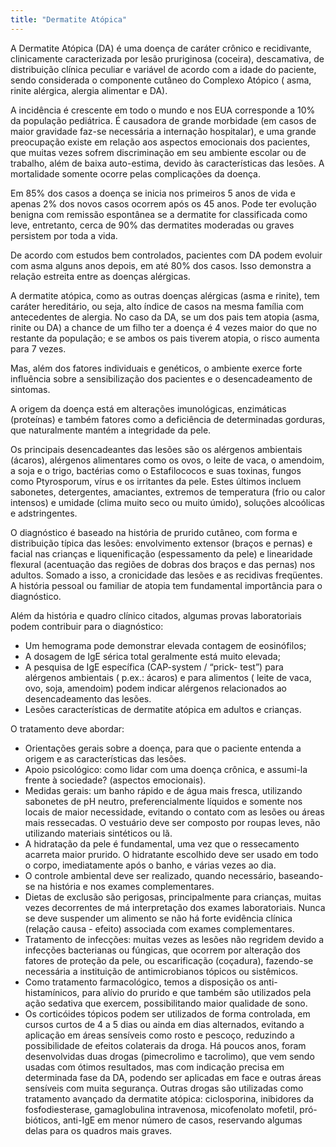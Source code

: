 ```yaml
---
title: "Dermatite Atópica"
---
```


A Dermatite Atópica (DA) é uma doença de caráter crônico e recidivante, clinicamente caracterizada por lesão pruriginosa (coceira), descamativa, de distribuição clínica peculiar e variável de acordo com a idade do paciente, sendo considerada o componente cutâneo do Complexo Atópico ( asma, rinite alérgica, alergia alimentar e DA).

A incidência é crescente em todo o mundo e nos EUA corresponde a 10% da população pediátrica. É causadora de grande morbidade (em casos de maior gravidade faz-se necessária a internação hospitalar), e uma grande preocupação existe em relação aos aspectos emocionais dos pacientes, que muitas vezes sofrem discriminação em seu ambiente escolar ou de trabalho, além de baixa auto-estima, devido às características das lesões. A mortalidade somente ocorre pelas complicações da doença.

Em 85% dos casos a doença se inicia nos primeiros 5 anos de vida e apenas 2% dos novos casos ocorrem após os 45 anos. Pode ter evolução benigna com remissão espontânea se a dermatite for classificada como leve, entretanto, cerca de 90% das dermatites moderadas ou graves persistem por toda a vida.
    
De acordo com estudos bem controlados, pacientes com DA podem evoluir com asma alguns anos depois, em até 80% dos casos. Isso demonstra a relação estreita entre as doenças alérgicas.

A dermatite atópica, como as outras doenças alérgicas (asma e rinite), tem caráter hereditário, ou seja, alto índice de casos na mesma família com antecedentes de alergia. No caso da DA, se um dos pais tem atopia (asma, rinite ou DA) a chance de um filho ter a doença é 4 vezes maior do que no restante da população; e se ambos os pais tiverem atopia, o risco aumenta para 7 vezes.

Mas, além dos fatores individuais e genéticos, o ambiente exerce forte influência sobre a sensibilização dos pacientes e
o desencadeamento de sintomas.

A origem da doença está em alterações imunológicas, enzimáticas (proteínas) e também fatores como a deficiência de
determinadas gorduras, que naturalmente mantém a integridade da pele.

Os principais desencadeantes das lesões são os alérgenos ambientais (ácaros), alérgenos alimentares como os ovos,
o leite de vaca, o amendoim, a soja e o trigo, bactérias como o Estafilococos e suas toxinas, fungos como
Ptyrosporum, vírus e os irritantes da pele. Estes últimos incluem sabonetes, detergentes, amaciantes, extremos
de temperatura (frio ou calor intensos) e umidade (clima muito seco ou muito úmido), soluções alcoólicas
e adstringentes.

O diagnóstico é baseado na história de prurido cutâneo, com forma e distribuição típica das lesões: envolvimento
extensor (braços e pernas) e facial nas crianças e liquenificação (espessamento da pele) e linearidade
flexural (acentuação das regiões de dobras dos braços e das pernas) nos adultos. Somado a isso, a cronicidade
das lesões e as recidivas freqüentes. A história pessoal ou familiar de atopia tem fundamental importância
para o diagnóstico.

Além da história e quadro clínico citados, algumas provas laboratoriais podem contribuir para o diagnóstico:

- Um hemograma pode demonstrar elevada contagem de eosinófilos;
- A dosagem de IgE sérica total geralmente está muito elevada;
- A pesquisa de IgE específica (CAP-system / “prick- test”) para alérgenos ambientais ( p.ex.: ácaros) e para alimentos ( leite de vaca, ovo, soja, amendoim) podem indicar alérgenos relacionados ao desencadeamento das lesões.
- Lesões características de dermatite atópica em adultos e crianças.

O tratamento deve abordar:

- Orientações gerais sobre a doença, para que o paciente entenda a origem e as características das lesões.
- Apoio psicológico: como lidar com uma doença crônica, e assumi-la frente à sociedade? (aspectos emocionais).
- Medidas gerais: um banho rápido e de água mais fresca, utilizando sabonetes de pH neutro, preferencialmente líquidos e somente nos locais de maior necessidade, evitando o contato com as lesões ou áreas mais ressecadas. O vestuário deve ser composto por roupas leves, não utilizando materiais sintéticos ou lã.
- A hidratação da pele é fundamental, uma vez que o ressecamento acarreta maior prurido. O hidratante escolhido deve ser usado em todo o corpo, imediatamente após o banho, e várias vezes ao dia.
- O controle ambiental deve ser realizado, quando necessário, baseando-se na história e nos exames complementares.
- Dietas de exclusão são perigosas, principalmente para crianças, muitas vezes decorrentes de má interpretação dos exames laboratoriais. Nunca se deve suspender um alimento se não há forte evidência clínica (relação causa - efeito) associada com exames complementares.
- Tratamento de infecções: muitas vezes as lesões não regridem devido a infecções bacterianas ou fúngicas, que ocorrem por alteração dos fatores de proteção da pele, ou escarificação (coçadura), fazendo-se necessária a instituição de antimicrobianos tópicos ou sistêmicos.
- Como tratamento farmacológico, temos a disposição os anti-histamínicos, para alívio do prurido e que também são utilizados pela ação sedativa que exercem, possibilitando maior qualidade de sono.
- Os corticóides tópicos podem ser utilizados de forma controlada, em cursos curtos de 4 a 5 dias ou ainda em dias alternados, evitando a aplicação em áreas sensíveis como rosto e pescoço, reduzindo a possibilidade de efeitos colaterais da droga. Há poucos anos, foram desenvolvidas duas drogas (pimecrolimo e tacrolimo), que vem sendo usadas com ótimos resultados, mas com indicação precisa em determinada fase da DA, podendo ser aplicadas em face e outras áreas sensíveis com muita segurança. Outras drogas são utilizadas como tratamento avançado da dermatite atópica: ciclosporina, inibidores da fosfodiesterase, gamaglobulina intravenosa, micofenolato mofetil, pró-bióticos, anti-IgE
em menor número de casos, reservando algumas delas para os quadros mais graves.

